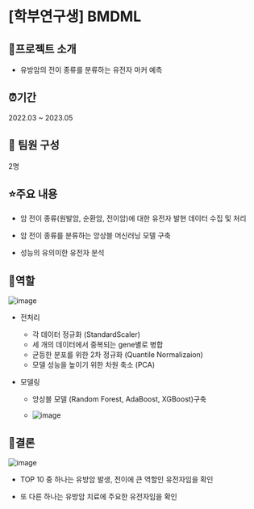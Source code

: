 # [학부연구생] BMDML

## 📕프로젝트 소개

- 유방암의 전이 종류를 분류하는 유전자 마커 예측

## ⏰기간

2022.03 ~ 2023.05

## 👥 팀원 구성

2명

## ⭐주요 내용

- 암 전이 종류(원발암, 순환암, 전이암)에 대한 유전자 발현 데이터 수집 및 처리

- 암 전이 종류를 분류하는 앙상블 머신러닝 모델 구축

- 성능의 유의미한 유전자 분석

## 👤역할

![image](https://github.com/dbfla3831/portfolio/assets/80940143/86103296-ce3e-4530-99c8-aeb3f4a68cab)


- 전처리

  - 각 데이터 정규화 (StandardScaler)
  - 세 개의 데이터에서 중복되는 gene별로 병합
  - 균등한 분포를 위한 2차 정규화 (Quantile Normalizaion)
  - 모델 성능을 높이기 위한 차원 축소 (PCA)

- 모델링

  - 앙상블 모델 (Random Forest, AdaBoost, XGBoost)구축
 
  - ![image](https://github.com/dbfla3831/portfolio/assets/80940143/b177ab6b-cab2-4234-8527-df6972de4382)


## 🧩결론

![image](https://github.com/dbfla3831/portfolio/assets/80940143/763f49f5-4ed3-4728-bd9d-dbeb10710c39)


- TOP 10 중 하나는 유방암 발생, 전이에 큰 역할인 유전자임을 확인

- 또 다른 하나는 유방암 치료에 주요한 유전자임을 확인
